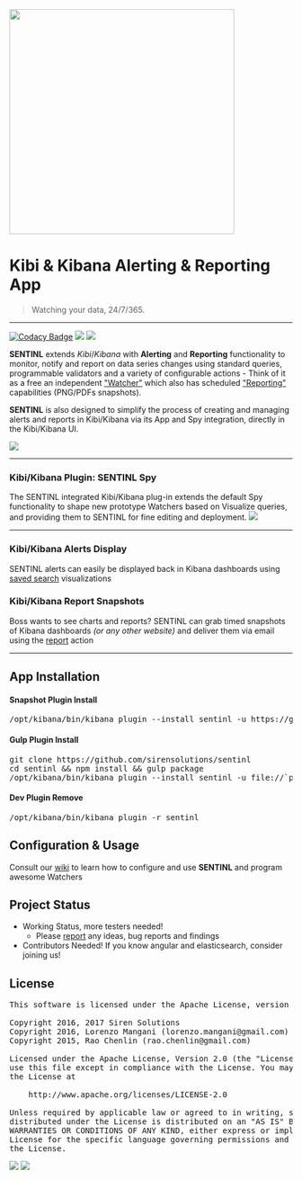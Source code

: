 <img src="http://i.imgur.com/s4TKpbF.png" width="400"/>

# Kibi & Kibana Alerting & Reporting App

> Watching your data, 24/7/365. 

---
[![Codacy Badge](https://api.codacy.com/project/badge/Grade/77b040968c354d6597ff60a615195a1a)](https://www.codacy.com/app/lorenzo-mangani/sentinl?utm_source=github.com&amp;utm_medium=referral&amp;utm_content=sirensolutions/sentinl&amp;utm_campaign=Badge_Grade)
<img src="https://img.shields.io/badge/kibana-4.5+-green.svg"/>
<img src="https://img.shields.io/badge/elasticsearch-2.*-green.svg"/>


**SENTINL** extends *Kibi*/*Kibana* with **Alerting** and **Reporting** functionality to monitor, notify and report on data series changes using standard queries, programmable validators and a variety of configurable actions - Think of it as a free an independent ["Watcher"](https://www.elastic.co/guide/en/watcher/current/introduction.html) which also has scheduled ["Reporting"](https://www.elastic.co/products/reporting) capabilities (PNG/PDFs snapshots).

**SENTINL** is also designed to simplify the process of creating and managing alerts and reports in Kibi/Kibana via its App and Spy integration, directly in the Kibi/Kibana UI.

<!--<img src="http://i.imgur.com/aDHvUxf.png" width="400" /> -->

<img src="http://i.imgur.com/K7zwJKQ.gif" />

---

### Kibi/Kibana Plugin: SENTINL Spy
The SENTINL integrated Kibi/Kibana plug-in extends the default Spy functionality to shape new prototype Watchers based on Visualize queries, and providing them to SENTINL for fine editing and deployment.
<img src="http://i.imgur.com/bw9LFvU.png" />

---

### Kibi/Kibana Alerts Display
SENTINL alerts can easily be displayed back in Kibana dashboards using [saved search](https://github.com/sirensolutions/sentinl/wiki/KAAE-Alerts-in-Dashboard) visualizations

### Kibi/Kibana Report Snapshots
Boss wants to see charts and reports? SENTINL can grab timed snapshots of Kibana dashboards _(or any other website)_ and deliver them via email using the [report](https://github.com/sirensolutions/sentinl/wiki/KAAE-Report-Example) action


--------------

## App Installation

#### Snapshot Plugin Install
<pre>
/opt/kibana/bin/kibana plugin --install sentinl -u https://github.com/sirensolutions/sentinl/releases/download/tag-5.3.2/sentinl.zip
</pre>

#### Gulp Plugin Install
<pre>
git clone https://github.com/sirensolutions/sentinl
cd sentinl && npm install && gulp package
/opt/kibana/bin/kibana plugin --install sentinl -u file://`pwd`/target/gulp/sentinl.zip
</pre>


#### Dev Plugin Remove
<pre>
/opt/kibana/bin/kibana plugin -r sentinl
</pre>

## Configuration & Usage
Consult our [wiki](https://github.com/sirensolutions/sentinl/wiki) to learn how to configure and use **SENTINL** and program awesome Watchers


## Project Status 

* Working Status, more testers needed!
  * Please [report](https://github.com/sirensolutions/sentinl/issues) any ideas, bug reports and findings
* Contributors Needed! If you know angular and elasticsearch, consider joining us!
 


 
## License
<pre>
This software is licensed under the Apache License, version 2 ("ALv2"), quoted below.

Copyright 2016, 2017 Siren Solutions
Copyright 2016, Lorenzo Mangani (lorenzo.mangani@gmail.com)
Copyright 2015, Rao Chenlin (rao.chenlin@gmail.com)

Licensed under the Apache License, Version 2.0 (the "License"); you may not
use this file except in compliance with the License. You may obtain a copy of
the License at

    http://www.apache.org/licenses/LICENSE-2.0

Unless required by applicable law or agreed to in writing, software
distributed under the License is distributed on an "AS IS" BASIS, WITHOUT
WARRANTIES OR CONDITIONS OF ANY KIND, either express or implied. See the
License for the specific language governing permissions and limitations under
the License.
</pre>

<img src="https://img.shields.io/github/license/sirensolutions/sentinl.svg"/>
<img src="https://img.shields.io/badge/made%20with-love-red.svg"/>
